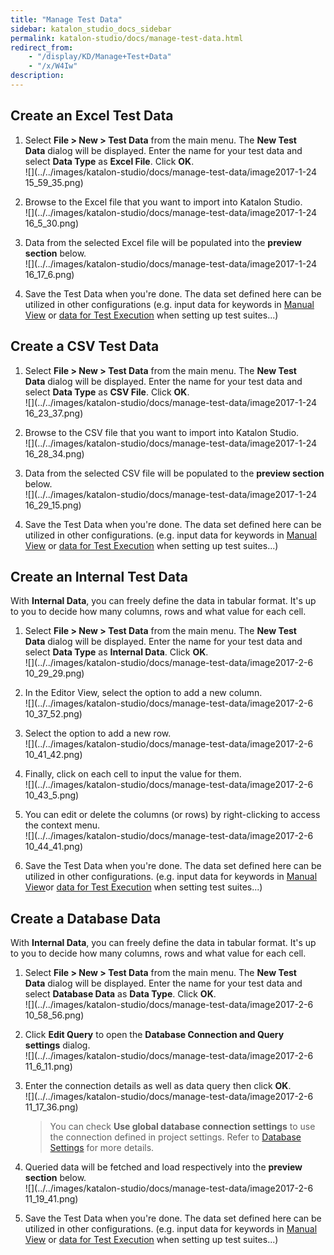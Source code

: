 ```yaml
---
title: "Manage Test Data" 
sidebar: katalon_studio_docs_sidebar
permalink: katalon-studio/docs/manage-test-data.html 
redirect_from:
    - "/display/KD/Manage+Test+Data"
    - "/x/W4Iw"
description: 
---
```

Create an Excel Test Data
-------------------------

1.  Select **File > New > Test Data** from the main menu. The **New Test Data** dialog will be displayed. Enter the name for your test data and select **Data Type** as **Excel File**. Click **OK**.  
    ![](../../images/katalon-studio/docs/manage-test-data/image2017-1-24 15_59_35.png)  
      
    
2.  Browse to the Excel file that you want to import into Katalon Studio.   
    ![](../../images/katalon-studio/docs/manage-test-data/image2017-1-24 16_5_30.png)  
      
    
3.  Data from the selected Excel file will be populated into the **preview section** below.  
    ![](../../images/katalon-studio/docs/manage-test-data/image2017-1-24 16_17_6.png)  
      
    
4.  Save the Test Data when you're done. The data set defined here can be utilized in other configurations (e.g. input data for keywords in [Manual View](/display/KD/Manual+View) or [data for Test Execution](/x/7AAM) when setting up test suites...)

Create a CSV Test Data
----------------------

1.  Select **File > New > Test Data** from the main menu. The **New Test Data** dialog will be displayed. Enter the name for your test data and select **Data Type** as **CSV File**. Click **OK**.  
    ![](../../images/katalon-studio/docs/manage-test-data/image2017-1-24 16_23_37.png)  
      
    
2.  Browse to the CSV file that you want to import into Katalon Studio.   
    ![](../../images/katalon-studio/docs/manage-test-data/image2017-1-24 16_28_34.png)  
      
    
3.  Data from the selected CSV file will be populated to the **preview section** below.  
    ![](../../images/katalon-studio/docs/manage-test-data/image2017-1-24 16_29_15.png)  
      
    
4.  Save the Test Data when you're done. The data set defined here can be utilized in other configurations. (e.g. input data for keywords in [Manual View](/display/KD/Manual+View) or [data for Test Execution](/pages/viewpage.action?pageId=786668) when setting up test suites...)

Create an Internal Test Data
----------------------------

With **Internal Data**, you can freely define the data in tabular format. It's up to you to decide how many columns, rows and what value for each cell.

1.  Select **File > New > Test Data** from the main menu. The **New Test Data** dialog will be displayed. Enter the name for your test data and select **Data Type** as **Internal Data**. Click **OK**.  
    ![](../../images/katalon-studio/docs/manage-test-data/image2017-2-6 10_29_29.png)  
      
    
2.  In the Editor View, select the option to add a new column.  
    ![](../../images/katalon-studio/docs/manage-test-data/image2017-2-6 10_37_52.png)  
      
    
3.  Select the option to add a new row.  
    ![](../../images/katalon-studio/docs/manage-test-data/image2017-2-6 10_41_42.png)  
      
    
4.  Finally, click on each cell to input the value for them.  
    ![](../../images/katalon-studio/docs/manage-test-data/image2017-2-6 10_43_5.png)  
      
    
5.  You can edit or delete the columns (or rows) by right-clicking to access the context menu.  
    ![](../../images/katalon-studio/docs/manage-test-data/image2017-2-6 10_44_41.png)  
      
    
6.  Save the Test Data when you're done. The data set defined here can be utilized in other configurations. (e.g. input data for keywords in [Manual View](/display/KD/Manual+View)or [data for Test Execution](/pages/viewpage.action?pageId=786668) when setting test suites...)

Create a Database Data
----------------------

With **Internal Data**, you can freely define the data in tabular format. It's up to you to decide how many columns, rows and what value for each cell.

1.  Select **File > New > Test Data** from the main menu. The **New Test Data** dialog will be displayed. Enter the name for your test data and select **Database Data** as **Data Type**. Click **OK**.  
    ![](../../images/katalon-studio/docs/manage-test-data/image2017-2-6 10_58_56.png)  
      
    
2.  Click **Edit Query** to open the **Database Connection and Query settings** dialog.  
    ![](../../images/katalon-studio/docs/manage-test-data/image2017-2-6 11_6_11.png)  
      
    
3.  Enter the connection details as well as data query then click **OK**.  
    ![](../../images/katalon-studio/docs/manage-test-data/image2017-2-6 11_17_36.png)
    
    > You can check **Use global database connection settings** to use the connection defined in project settings. Refer to [Database Settings](/display/KD/Database+Settings) for more details.
    
4.  Queried data will be fetched and load respectively into the **preview section** below.  
    ![](../../images/katalon-studio/docs/manage-test-data/image2017-2-6 11_19_41.png)  
      
    
5.  Save the Test Data when you're done. The data set defined here can be utilized in other configurations. (e.g. input data for keywords in [Manual View](/display/KD/Manual+View) or [data for Test Execution](/pages/viewpage.action?pageId=786668) when setting up test suites...)